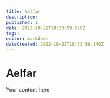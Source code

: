 ```yaml
---
title: Aelfar
description: 
published: 1
date: 2022-10-22T18:33:59.658Z
tags: 
editor: markdown
dateCreated: 2022-10-22T18:33:58.140Z
---
```


# Aelfar
Your content here